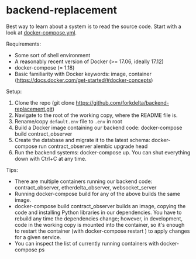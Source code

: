 # backend-replacement

Best way to learn about a system is to read the source code. Start with a look at [docker-compose.yml](docker-compose.yml).

Requirements:
* Some sort of shell environment
* A reasonably recent version of Docker (>= 17.06, ideally 17.12)
* docker-compose (= 1.18)
* Basic familiarity with Docker keywords: image, container (https://docs.docker.com/get-started/#docker-concepts)

Setup:
1. Clone the repo (git clone https://github.com/forkdelta/backend-replacement.git)
2. Navigate to the root of the working copy, where the README file is.
3. Rename/copy `default.env` file to `.env` in root
4. Build a Docker image containing our backend code: docker-compose build contract_observer
5. Create the database and migrate it to the latest schema: docker-compose run contract_observer alembic upgrade head
6. Run the backend systems: docker-compose up. You can shut everything down with Ctrl+C at any time.

Tips:
* There are multiple containers running our backend code: contract_observer, etherdelta_observer, websocket_server
* Running docker-compose build <service-name> for any of the above builds the same image.
* docker-compose build contract_observer builds an image, copying the code and installing Python libraries in our dependencies.
  You have to rebuild any time the dependencies change; however, in development, code in the working copy is mounted into the container,
  so it's enough to restart the container (with docker-compose restart <service-name>) to apply changes for a given service.
* You can inspect the list of currently running containers with docker-compose ps
